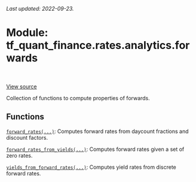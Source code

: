 <!--
This file is generated by a tool. Do not edit directly.
For open-source contributions the docs will be updated automatically.
-->

*Last updated: 2022-09-23.*

<div itemscope itemtype="http://developers.google.com/ReferenceObject">
<meta itemprop="name" content="tf_quant_finance.rates.analytics.forwards" />
<meta itemprop="path" content="Stable" />
</div>

# Module: tf_quant_finance.rates.analytics.forwards

<!-- Insert buttons and diff -->

<table class="tfo-notebook-buttons tfo-api" align="left">
</table>

<a target="_blank" href="https://github.com/google/tf-quant-finance/blob/master/tf_quant_finance/rates/analytics/forwards.py">View source</a>



Collection of functions to compute properties of forwards.



## Functions

[`forward_rates(...)`](../../../tf_quant_finance/rates/analytics/forwards/forward_rates.md): Computes forward rates from daycount fractions and discount factors.

[`forward_rates_from_yields(...)`](../../../tf_quant_finance/rates/analytics/forwards/forward_rates_from_yields.md): Computes forward rates given a set of zero rates.

[`yields_from_forward_rates(...)`](../../../tf_quant_finance/rates/analytics/forwards/yields_from_forward_rates.md): Computes yield rates from discrete forward rates.

